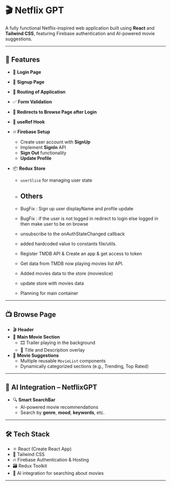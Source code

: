 # 🎬 Netflix GPT

A fully functional Netflix-inspired web application built using **React** and **Tailwind CSS**, featuring Firebase authentication and AI-powered movie suggestions.

---

## 🚀 Features

- 🔐 **Login Page**
- 📝 **Signup Page**
- 🧭 **Routing of Application**
- ✅ **Form Validation**
- 🔁 **Redirects to Browse Page after Login**
- 🧠 **useRef Hook**
- 🔥 **Firebase Setup**
  - Create user account with **SignUp**
  - Implement **SignIn** API
  - **Sign Out** functionality
  - **Update Profile**
- 📦 **Redux Store**

  - `userSlice` for managing user state

  - ## Others
  - BugFix : Sign up user displayName and profile update
  - BugFix : if the user is not logged in redirect to login else logged in then make user to be on browse
  - unsubscribe to the onAuthStateChanged callback
  - added hardcoded value to constants file/utils.
  - Register TMDB API & Create an app & get access to token
  - Get data from TMDB now playing movies list API.
  - Added movies data to the store (movieslice)
  - update store with movies data
  - Planning for main container

---

## 📺 Browse Page

- 🎬 **Header**
- 🍿 **Main Movie Section**
  - 🎞️ Trailer playing in the background
  - 📝 Title and Description overlay
- 🎯 **Movie Suggestions**
  - Multiple reusable `MovieList` components
  - Dynamically categorized sections (e.g., Trending, Top Rated)

---

## 🤖 AI Integration – NetflixGPT

- 🔍 **Smart SearchBar**
  - AI-powered movie recommendations
  - Search by **genre**, **mood**, **keywords**, etc.

---

## 🛠️ Tech Stack

- ⚛️ React (Create React App)
- 🎨 Tailwind CSS
- 🔥 Firebase Authentication & Hosting
- 🗃️ Redux Toolkit
- 🤖 AI integration for searching about movies

---


